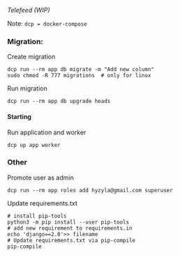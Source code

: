 *Telefeed (WIP)*

Note: `dcp = docker-compose`

### Migration:

Create migration
```shell script
dcp run --rm app db migrate -m "Add new column"
sudo chmod -R 777 migrations  # only for linux
```
Run migration
```shell script
dcp run --rm app db upgrade heads
```

#### Starting
Run application and worker
```shell script
dcp up app worker
```

### Other

Promote user as admin
```shell script
dcp run --rm app roles add hyzyla@gmail.com superuser
```

Update requirements.txt
```shell script
# install pip-tools
python3 -m pip install --user pip-tools
# add new requirement to requirements.in
echo 'django==2.0'>> filename
# Update requirements.txt via pip-compile
pip-compile
```